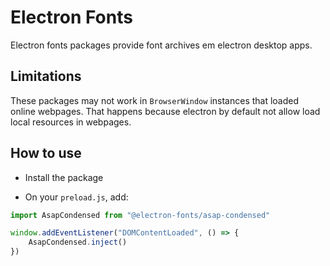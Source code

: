 # Electron Fonts

Electron fonts packages provide font archives em electron desktop apps.

## Limitations

These packages may not work in `BrowserWindow` instances that loaded online webpages. That happens because electron by default not allow load local resources in webpages.

## How to use

* Install the package

* On your `preload.js`, add:

```ts
import AsapCondensed from "@electron-fonts/asap-condensed"

window.addEventListener("DOMContentLoaded", () => {
    AsapCondensed.inject()
})
```